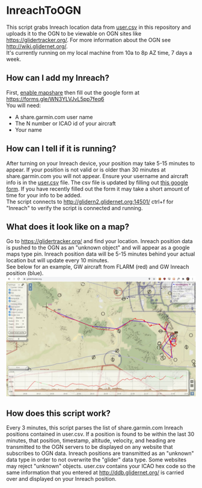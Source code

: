 # InreachToOGN
This script grabs Inreach location data from [user.csv](https://github.com/DavisChappins/InreachToOGN/blob/main/user.csv) in this repository and uploads it to the OGN to be viewable on OGN sites like https://glidertracker.org/. For more information about the OGN see http://wiki.glidernet.org/.  
It's currently running on my local machine from 10a to 8p AZ time, 7 days a week.
  
## How can I add my Inreach?
First, [enable mapshare](https://support.garmin.com/en-US/?faq=EMrPa9gUgU1ZNM3LmfGneA) then fill out the google form at https://forms.gle/WN3YLVJvL5pp7feq6  
You will need:
* A share.garmin.com user name
* The N number or ICAO id of your aircraft
* Your name

## How can I tell if it is running?
After turning on your Inreach device, your position may take 5-15 minutes to appear. If your position is not valid or is older than 30 minutes at share.garmin.com you will not appear. Ensure your username and aircraft info is in the [user.csv](https://github.com/DavisChappins/InreachToOGN/blob/main/user.csv) file. The csv file is updated by filling out [this google form](https://forms.gle/WN3YLVJvL5pp7feq6  ). If you have recently filled out the form it may take a short amount of time for your info to be added.  
The script connects to http://glidern2.glidernet.org:14501/ ctrl+f for "Inreach" to verify the script is connected and running.  

## What does it look like on a map?
Go to https://glidertracker.org/ and find your location. Inreach position data is pushed to the OGN as an "unknown object" and will appear as a google maps type pin. Inreach position data will be 5-15 minutes behind your actual location but will update every 10 minutes.  
See below for an example, GW aircraft from FLARM (red) and GW Inreach position (blue).
![Inreach on glidertracker.org](https://github.com/DavisChappins/InreachToOGN/blob/main/Images/GW_Inreach.jpg?raw=true)

## How does this script work?
Every 3 minutes, this script parses the list of share.garmin.com Inreach positions contained in user.csv. If a position is found to be within the last 30 minutes, that position, timestamp, altitude, velocity, and heading are transmitted to the OGN servers to be displayed on any website that subscribes to OGN data. Inreach positions are transmitted as an "unknown" data type in order to not overwrite the "glider" data type. Some websites may reject "unknown" objects. user.csv contains your ICAO hex code so the same information that you entered at http://ddb.glidernet.org/ is carried over and displayed on your Inreach position.

